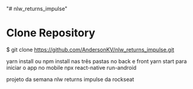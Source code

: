 "# nlw_returns_impulse" 

 
# Clone Repository
$ git clone https://github.com/AndersonKV/nlw_returns_impulse.git

 yarn install ou npm install nas três pastas
 no back e front yarn start para iniciar o app
 no mobile npx react-native run-android
 
 projeto da semana nlw returns impulse da rockseat

